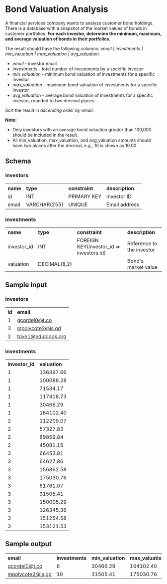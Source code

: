 # Bond Valuation Analysis

A financial services company wants to analyze customer bond holdings. There is a database with a snapshot of the market values of bonds in customer portfolios. **For each investor, determine the minimum, maximum, and average valuation of bonds in their portfolios.**

 

The result should have the following columns: *email | investments | min_valuation | max_valuation | avg_valuation.*

- *email* - investor email
- *investments* - total number of investments by a specific investor
- *min_valuation* - minimum bond valuation of investments for a specific investor
- *max_valuation* - maximum bond valuation of investments for a specific investor
- *avg_valuation* - average bond valuation of investments for a specific investor, rounded to two decimal places

Sort the result in *ascending order by email*.

 

**Note:**

- Only investors with an average bond valuation greater than 100,000 should be included in the result.
- All min_valuation, max_valuation, and avg_valuation amounts should have two places after the decimal, e.g., 10 is shown as 10.00.


## Schema
### investors
<table class="database-table">
	<tbody>
		<tr>
			<th align="left">name</th>
			<th align="left">type</th>
			<th align="left">constraint</th>
			<th align="left">description</th>
		</tr>
		<tr>
			<td align="left">id</td>
			<td align="left">INT</td>
			<td align="left">PRIMARY KEY</td>
			<td align="left">Investor ID</td>
		</tr>
		<tr>
			<td align="left">email</td>
			<td align="left">VARCHAR(255)</td>
			<td align="left">UNIQUE</td>
			<td align="left">Email address</td>
		</tr>
	</tbody>
</table>

### investments
<table>
	<tbody>
		<tr>
			<th align="left">name</th>
			<th align="left">type</th>
			<th align="left">constraint</th>
			<th align="left">description</th>
		</tr>
		<tr>
			<td align="left">investor_id</td>
			<td align="left">INT</td>
			<td align="left">FOREIGN KEY(investor_id =&gt; investors.id)</td>
			<td align="left">Reference to the investor</td>
		</tr>
		<tr>
			<td align="left">valuation</td>
			<td align="left">DECIMAL(8,2)</td>
			<td align="left">&nbsp;</td>
			<td align="left">Bond's market value</td>
		</tr>
	</tbody>
</table>


## Sample input

### investors

<table>
	<tbody>
		<tr>
			<th align="left">id</th>
			<th align="left">email</th>
		</tr>
		<tr>
			<td align="left">1</td>
			<td align="left"><a href="mailto:gcordel0@t.co">gcordel0@t.co</a></td>
		</tr>
		<tr>
			<td align="left">3</td>
			<td align="left"><a href="mailto:mpolycote2@is.gd">mpolycote2@is.gd</a></td>
		</tr>
		<tr>
			<td align="left">2</td>
			<td align="left"><a href="mailto:tdye1@edublogs.org">tdye1@edublogs.org</a></td>
		</tr>
	</tbody>
</table>

### investments

<table class="database-table" style="font-size:16px;">
	<tbody>
		<tr>
			<th align="left">investor_id</th>
			<th align="left">valuation</th>
		</tr>
		<tr>
			<td align="left">1</td>
			<td align="left">136397.66</td>
		</tr>
		<tr>
			<td align="left">1</td>
			<td align="left">100088.28</td>
		</tr>
		<tr>
			<td align="left">1</td>
			<td align="left">71534.17</td>
		</tr>
		<tr>
			<td align="left">1</td>
			<td align="left">117418.73</td>
		</tr>
		<tr>
			<td align="left">1</td>
			<td align="left">30466.29</td>
		</tr>
		<tr>
			<td align="left">1</td>
			<td align="left">164102.40</td>
		</tr>
		<tr>
			<td align="left">2</td>
			<td align="left">112209.07</td>
		</tr>
		<tr>
			<td align="left">2</td>
			<td align="left">57327.83</td>
		</tr>
		<tr>
			<td align="left">2</td>
			<td align="left">89859.84</td>
		</tr>
		<tr>
			<td align="left">2</td>
			<td align="left">45081.15</td>
		</tr>
		<tr>
			<td align="left">3</td>
			<td align="left">66453.81</td>
		</tr>
		<tr>
			<td align="left">3</td>
			<td align="left">64627.86</td>
		</tr>
		<tr>
			<td align="left">3</td>
			<td align="left">156862.58</td>
		</tr>
		<tr>
			<td align="left">3</td>
			<td align="left">175030.76</td>
		</tr>
		<tr>
			<td align="left">3</td>
			<td align="left">61761.07</td>
		</tr>
		<tr>
			<td align="left">3</td>
			<td align="left">31505.41</td>
		</tr>
		<tr>
			<td align="left">3</td>
			<td align="left">150005.29</td>
		</tr>
		<tr>
			<td align="left">3</td>
			<td align="left">126345.36</td>
		</tr>
		<tr>
			<td align="left">3</td>
			<td align="left">151254.58</td>
		</tr>
		<tr>
			<td align="left">3</td>
			<td align="left">153121.53</td>
		</tr>
	</tbody>
</table>

## Sample output

<table class="database-table">
	<tbody>
		<tr>
			<th align="left">email</th>
			<th align="left">investments</th>
			<th align="left">min_valuation</th>
			<th align="left">max_valuation</th>
			<th align="left">avg_valuation</th>
		</tr>
		<tr>
			<td align="left"><a href="mailto:gcordel0@t.co">gcordel0@t.co</a></td>
			<td align="left">6</td>
			<td align="left">30466.29</td>
			<td align="left">164102.40</td>
			<td align="left">103334.59</td>
		</tr>
		<tr>
			<td align="left"><a href="mailto:mpolycote2@is.gd">mpolycote2@is.gd</a></td>
			<td align="left">10</td>
			<td align="left">31505.41</td>
			<td align="left">175030.76</td>
			<td align="left">113696.83</td>
		</tr>
	</tbody>
</table>

